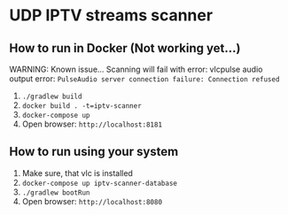 # UDP IPTV streams scanner

## How to run in Docker (Not working yet...)
WARNING: Known issue... Scanning will fail with error: vlcpulse audio output error: 
`PulseAudio server connection failure: Connection refused`

1. `./gradlew build`
2. `docker build . -t=iptv-scanner`
3. `docker-compose up`
4. Open browser: `http://localhost:8181`

## How to run using your system 
1. Make sure, that vlc is installed
2. `docker-compose up iptv-scanner-database`
3. `./gradlew bootRun`
4. Open browser: `http://localhost:8080`